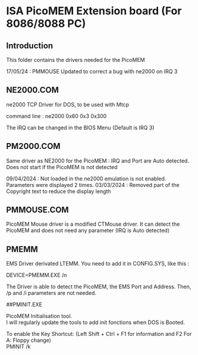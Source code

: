 # ISA PicoMEM Extension board (For 8086/8088 PC)

## Introduction
This folder contains the drivers needed for the PicoMEM

17/05/24 : PMMOUSE Updated to correct a bug with ne2000 on IRQ 3

## NE2000.COM

ne2000 TCP Driver for DOS, to be used with Mtcp

command line : ne2000 0x60 0x3 0x300

The IRQ can be changed in the BIOS Menu (Default is IRQ 3)

## PM2000.COM

Same driver as NE2000 for the PicoMEM : IRQ and Port are Auto detected.
Does not start if the PicoMEM is not detected

09/04/2024 : Not loaded in the ne2000 emulation is not enabled. Parameters were displayed 2 times.
03/03/2024 : Removed part of the Copyright text to reduce the display length

## PMMOUSE.COM

PicoMEM Mouse driver is a modified CTMouse driver.
It can detect the PicoMEM and does not need any parameter (IRQ is Auto detected)

## PMEMM

EMS Driver derivated LTEMM.
You need to add it in CONFIG.SYS, like this :

DEVICE=PMEMM.EXE /n

The Driver is able to detect the PicoMEM, the EMS Port and Address.
Then, /p and /i parameters are not needed.

##PMINIT.EXE

PicoMEM Initialisation tool.<br />
I will regularly update the tools to add init fonctions when DOS is Booted.<br />

To enable the Key Shortcut: (Left Shift + Ctrl + F1 for information and F2 For A: Floppy change)<br />
PMINIT /k
